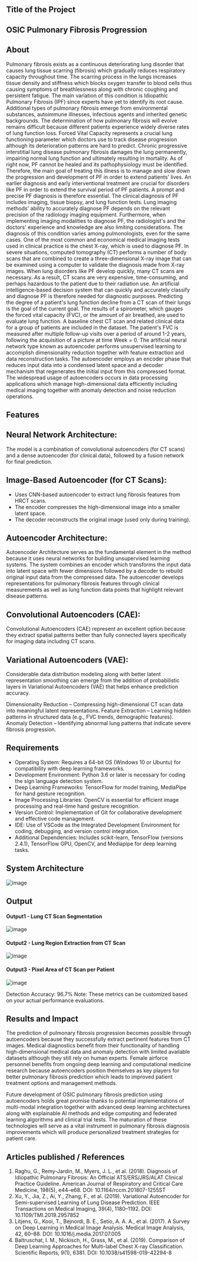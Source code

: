 ## Title of the Project
## OSIC Pulmonary Fibrosis Progression
## About

Pulmonary fibrosis exists as a continuous deteriorating lung disorder that causes lung tissue scarring (fibrosis) which gradually reduces respiratory capacity throughout time.
The scarring process in the lungs increases tissue density and stiffness which blocks oxygen transfer to blood cells thus causing symptoms of breathlessness along with chronic coughing and persistent fatigue.
The main variation of this condition is Idiopathic Pulmonary Fibrosis (IPF) since experts have yet to identify its root cause. Additional types of pulmonary fibrosis emerge from environmental substances, autoimmune illnesses, infectious agents and inherited genetic backgrounds. The determination of how pulmonary fibrosis will evolve remains difficult because different patients experience widely diverse rates of lung function loss. Forced Vital Capacity represents a crucial lung functioning parameter which doctors use to track disease progression although its deterioration patterns are hard to predict.
Chronic progressive interstitial lung disease pulmonary fibrosis damages the lung permanently, impairing normal lung function and ultimately resulting in mortality. As of right now, PF cannot be healed and its pathophysiology must be identified. Therefore, the main goal of treating this illness is to manage and slow down the progression and development of PF in order to extend patients' lives. An earlier diagnosis and early interventional treatment are crucial for disorders like PF in order to extend the survival period of PF patients. A prompt and precise PF diagnosis is therefore essential. The clinical diagnosis of PF includes imaging, tissue biopsy, and lung function tests. Lung imaging methods' ability to accurately diagnose PF depends on the relevant precision of the radiology imaging equipment.
Furthermore, when implementing imaging modalities to diagnose PF, the radiologist's and the doctors' experience and knowledge are also limiting considerations. The diagnosis of this condition varies among pulmonologists, even for the same cases. One of the most common and economical medical imaging tests used in clinical practice is the chest X-ray, which is used to diagnose PF. In severe situations, computed tomography (CT) performs a number of body scans that are combined to create a three-dimensional X-ray image that can be examined using a computer to validate the diagnosis made from X-ray images. When lung disorders like PF develop quickly, many CT scans are necessary. 
As a result, CT scans are very expensive, time-consuming, and perhaps hazardous to the patient due to their radiation use. An artificial intelligence-based decision system that can quickly and accurately classify and diagnose PF is therefore needed for diagnostic purposes. Predicting the degree of a patient's lung function decline from a CT scan of their lungs is the goal of the current goal. The results of a spirometer, which gauges the forced vital capacity (FVC), or the amount of air breathed, are used to evaluate lung function. A baseline chest CT scan and related clinical data for a group of patients are included in the dataset. The patient's FVC is measured after multiple follow-up visits over a period of around 1-2 years, following the acquisition of a picture at time Week = 0.
The artificial neural network type known as autoencoder performs unsupervised learning to accomplish dimensionality reduction together with feature extraction and data reconstruction tasks. The autoencoder employs an encoder phase that reduces input data into a condensed latent space and a decoder mechanism that regenerates the initial input from this compressed format. The widespread usage of autoencoders occurs in data processing applications which manage high-dimensional data efficiently including medical imaging together with anomaly detection and noise reduction operations. 

## Features
## Neural Network Architecture:
The model is a combination of convolutional autoencoders (for CT scans) and a dense autoencoder (for clinical data), followed by a fusion network for final prediction.
## Image-Based Autoencoder (for CT Scans):
- Uses CNN-based autoencoder to extract lung fibrosis features from HRCT scans.
- The encoder compresses the high-dimensional image into a smaller latent space.
- The decoder reconstructs the original image (used only during training).
## Autoencoder Architecture: 
Autoencoder Architecture serves as the fundamental element in the method because it uses neural networks for building unsupervised learning systems. 
The system combines an encoder which transforms the input data into latent space with fewer dimensions followed by a decoder to rebuild original input data from the compressed data. 
The autoencoder develops representations for pulmonary fibrosis features through clinical measurements as well as lung function data points that highlight relevant disease patterns.
## Convolutional Autoencoders (CAE):
Convolutional Autoencoders (CAE) represent an excellent option because they extract spatial patterns better than fully connected layers specifically for imaging data including CT scans.
## Variational Autoencoders (VAE):
Considerable data distribution modeling along with better latent representation smoothing can emerge from the addition of probabilistic layers in Variational Autoencoders (VAE) that helps enhance prediction accuracy.

Dimensionality Reduction – Compressing high-dimensional CT scan data into meaningful latent representations.
Feature Extraction – Learning hidden patterns in structured data (e.g., FVC trends, demographic features).
Anomaly Detection – Identifying abnormal lung patterns that indicate severe fibrosis progression.

## Requirements
<!--List the requirements of the project as shown below-->
* Operating System: Requires a 64-bit OS (Windows 10 or Ubuntu) for compatibility with deep learning frameworks.
* Development Environment: Python 3.6 or later is necessary for coding the sign language detection system.
* Deep Learning Frameworks: TensorFlow for model training, MediaPipe for hand gesture recognition.
* Image Processing Libraries: OpenCV is essential for efficient image processing and real-time hand gesture recognition.
* Version Control: Implementation of Git for collaborative development and effective code management.
* IDE: Use of VSCode as the Integrated Development Environment for coding, debugging, and version control integration.
* Additional Dependencies: Includes scikit-learn, TensorFlow (versions 2.4.1), TensorFlow GPU, OpenCV, and Mediapipe for deep learning tasks.

## System Architecture
<!--Embed the system architecture diagram as shown below-->

![image](https://github.com/user-attachments/assets/b17a81bc-66e0-49d9-bc22-108f54d38bb1)




## Output

<!--Embed the Output picture at respective places as shown below as shown below-->
#### Output1 - Lung CT Scan Segmentation

![image](https://github.com/user-attachments/assets/fb444ad7-1718-4501-a4e1-12f21ae13244)

#### Output2 - Lung Region Extraction from CT Scan
![image](https://github.com/user-attachments/assets/1fe51932-fe60-4832-94f7-d1dccf91d4ec)

#### Output3 - Pixel Area of CT Scan per Patient
![image](https://github.com/user-attachments/assets/aaedc6a5-095e-4428-95de-2507e779e0a5)


Detection Accuracy: 96.7%
Note: These metrics can be customized based on your actual performance evaluations.


## Results and Impact
The prediction of pulmonary fibrosis progression becomes possible through autoencoders because they successfully extract pertinent features from CT images. Medical diagnostics benefit from their functionality of handling high-dimensional medical data and anomaly detection with limited available datasets although they still rely on human experts. Female airforce personnel benefits from ongoing deep learning and computational medicine research because autoencoders position themselves as key players for better pulmonary fibrosis prediction which leads to improved patient treatment options and management methods.

Future development of OSIC pulmonary fibrosis prediction using autoencoders holds great promise thanks to potential implementations of multi-modal integration together with advanced deep learning architectures along with explainable AI methods and edge computing and federated learning algorithms and clinical trial tests. The maturation of these technologies will serve as a vital instrument in pulmonary fibrosis diagnosis improvements which will produce personalized treatment strategies for patient care.

## Articles published / References
1.	Raghu, G., Remy-Jardin, M., Myers, J. L., et al. (2018). Diagnosis of Idiopathic Pulmonary Fibrosis: An Official ATS/ERS/JRS/ALAT Clinical Practice Guideline. American Journal of Respiratory and Critical Care Medicine, 198(5), e44–e68. DOI: 10.1164/rccm.201807-1255ST
2.	Xu, Y., Jia, Z., Ai, Y., Zhang, F., et al. (2019). Variational Autoencoder for Semi-supervised Learning of Lung Disease Prediction. IEEE Transactions on Medical Imaging, 39(4), 1180–1192. DOI: 10.1109/TMI.2019.2957852
3.	Litjens, G., Kooi, T., Bejnordi, B. E., Setio, A. A. A., et al. (2017). A Survey on Deep Learning in Medical Image Analysis. Medical Image Analysis, 42, 60–88. DOI: 10.1016/j.media.2017.07.005
4.	Baltruschat, I. M., Nickisch, H., Grass, M., et al. (2019). Comparison of Deep Learning Approaches for Multi-label Chest X-ray Classification. Scientific Reports, 9(1), 6381. DOI: 10.1038/s41598-019-42294-8





